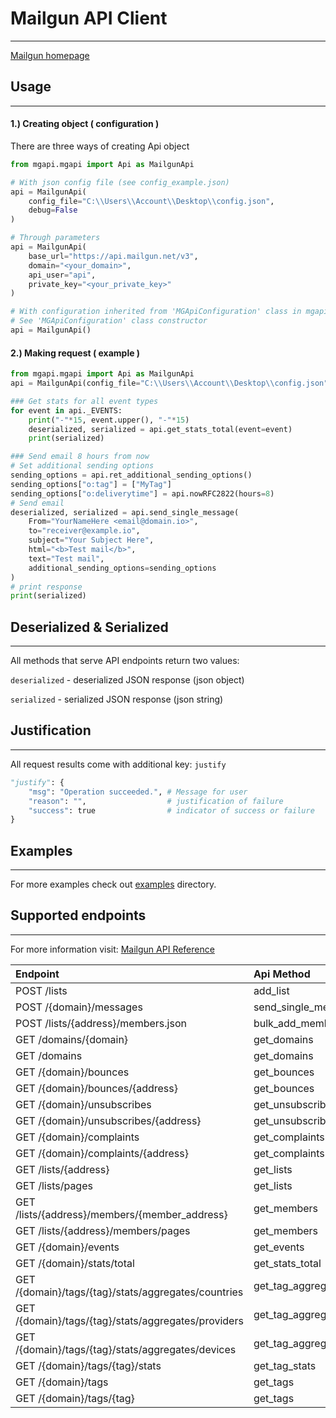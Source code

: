 # Mailgun API Client
---

[Mailgun homepage][mailgunhome]

## Usage
---
#### 1.) Creating object ( configuration )
There are three ways of creating Api object
```python
from mgapi.mgapi import Api as MailgunApi

# With json config file (see config_example.json)
api = MailgunApi(
    config_file="C:\\Users\\Account\\Desktop\\config.json",
    debug=False
)

# Through parameters
api = MailgunApi(
    base_url="https://api.mailgun.net/v3",
    domain="<your_domain>",
    api_user="api",
    private_key="<your_private_key>"
)

# With configuration inherited from 'MGApiConfiguration' class in mgapi.py
# See 'MGApiConfiguration' class constructor
api = MailgunApi()
```
#### 2.) Making request ( example )
```python
from mgapi.mgapi import Api as MailgunApi
api = MailgunApi(config_file="C:\\Users\\Account\\Desktop\\config.json")

### Get stats for all event types
for event in api._EVENTS:
    print("-"*15, event.upper(), "-"*15)
    deserialized, serialized = api.get_stats_total(event=event)
    print(serialized)

### Send email 8 hours from now
# Set additional sending options
sending_options = api.ret_additional_sending_options()
sending_options["o:tag"] = ["MyTag"]
sending_options["o:deliverytime"] = api.nowRFC2822(hours=8)
# Send email
deserialized, serialized = api.send_single_message(
    From="YourNameHere <email@domain.io>",
    to="receiver@example.io",
    subject="Your Subject Here",
    html="<b>Test mail</b>",
    text="Test mail",
    additional_sending_options=sending_options
)
# print response
print(serialized)
```
## Deserialized & Serialized
---
All methods that serve API endpoints return two values:

`deserialized` - deserialized JSON response (json object)

`serialized` - serialized JSON response (json string)

## Justification
---
All request results come with additional key: `justify`
```python
"justify": {
    "msg": "Operation succeeded.", # Message for user
    "reason": "",                  # justification of failure
    "success": true                # indicator of success or failure
}
```
## Examples
---
For more examples check out [examples][mgapiexamples] directory.

## Supported endpoints
---
For more information visit: [Mailgun API Reference][mailgunapiref]

| Endpoint                                                  | Api Method          |
| :---------------------------------------------------------| :-------------------|
| POST /lists                                               | add_list            |
| POST /{domain}/messages                                   | send_single_message |
| POST /lists/{address}/members.json                        | bulk_add_members    |
| GET /domains/{domain}                                     | get_domains         |
| GET /domains                                              | get_domains         |
| GET /{domain}/bounces                                     | get_bounces         |
| GET /{domain}/bounces/{address}                           | get_bounces         |
| GET /{domain}/unsubscribes                                | get_unsubscribes    |
| GET /{domain}/unsubscribes/{address}                      | get_unsubscribes    |
| GET /{domain}/complaints                                  | get_complaints      |
| GET /{domain}/complaints/{address}                        | get_complaints      |
| GET /lists/{address}                                      | get_lists           |
| GET /lists/pages                                          | get_lists           |
| GET /lists/{address}/members/{member_address}             | get_members         |
| GET /lists/{address}/members/pages                        | get_members         |
| GET /{domain}/events                                      | get_events          |
| GET /{domain}/stats/total                                 | get_stats_total     |
| GET /{domain}/tags/{tag}/stats/aggregates/countries       | get_tag_aggregates  |
| GET /{domain}/tags/{tag}/stats/aggregates/providers       | get_tag_aggregates  |
| GET /{domain}/tags/{tag}/stats/aggregates/devices         | get_tag_aggregates  |
| GET /{domain}/tags/{tag}/stats                            | get_tag_stats       |
| GET /{domain}/tags                                        | get_tags            |
| GET /{domain}/tags/{tag}                                  | get_tags            |


[githubmy]: https://github.com/rolzwy7
[mailgunhome]: https://www.mailgun.com/
[mailgunapiref]: https://documentation.mailgun.com/en/latest/api_reference.html
[mgapiexamples]: https://github.com/rolzwy7/MailgunApiClient/tree/master/examples
